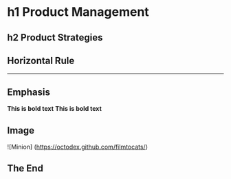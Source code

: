 # h1 Product Management 
## h2 Product Strategies

## Horizontal Rule
_____

## Emphasis

**This is bold text**
__This is bold text__

## Image

![Minion] (https://octodex.github.com/filmtocats/)

## The End
